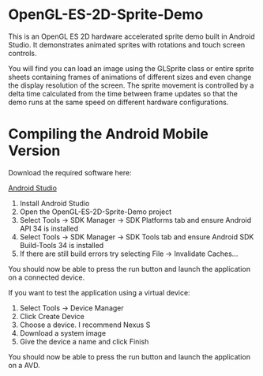 # OpenGL-ES-2D-Sprite-Demo

This is an OpenGL ES 2D hardware accelerated sprite demo built in Android Studio. It demonstrates animated sprites with rotations and touch screen controls.

You will find you can load an image using the GLSprite class or entire sprite sheets containing frames of animations of different sizes and even change the display resolution of the screen. The sprite movement is controlled by a delta time calculated from the time between frame updates so that the demo runs at the same speed on different hardware configurations. 

Compiling the Android Mobile Version
====================================

Download the required software here:

[Android Studio](https://drive.google.com/file/d/1ZwvjCGVGCP0qfyri5DHjviEQRVc_IOu1/view?usp=drive_link)

1. Install Android Studio
2. Open the OpenGL-ES-2D-Sprite-Demo project
3. Select Tools -> SDK Manager -> SDK Platforms tab and ensure Android API 34 is installed
4. Select Tools -> SDK Manager -> SDK Tools tab and ensure Android SDK Build-Tools 34 is installed
5. If there are still build errors try selecting File -> Invalidate Caches...

You should now be able to press the run button and launch the application on a connected device.

If you want to test the application using a virtual device:

1. Select Tools -> Device Manager
2. Click Create Device
3. Choose a device. I recommend Nexus S
4. Download a system image 
5. Give the device a name and click Finish

You should now be able to press the run button and launch the application on a AVD.









